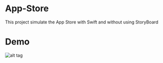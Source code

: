 # App-Store

This project simulate the App Store with Swift and without using StoryBoard


# Demo

![alt tag](https://github.com/jorgecasariego/AppStore/blob/master/demo/demoa_pp.gif)
